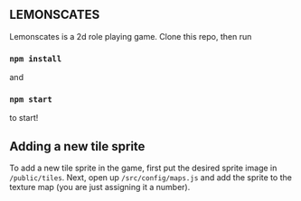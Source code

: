 ## LEMONSCATES

Lemonscates is a 2d role playing game. Clone this repo, then run

### `npm install`

and

### `npm start`

to start!

## Adding a new tile sprite

To add a new tile sprite in the game, first put the desired sprite image in `/public/tiles`.
Next, open up `/src/config/maps.js` and add the sprite to the texture map (you are just assigning it a number).
